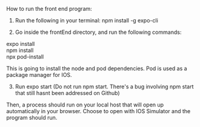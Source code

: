 How to run the front end program:

1. Run the following in your terminal:
   npm install -g expo-cli

2. Go inside the frontEnd directory, and run the following commands:

expo install  
npm install  
npx pod-install

This is going to install the node and pod dependencies. Pod is used as a package
manager for IOS.

3. Run expo start
   (Do not run npm start. There's a bug involving npm start that still hasnt been
   addressed on Github)

Then, a process should run on your local host that will open up automatically in
your browser. Choose to open with IOS Simulator and the program should run.
